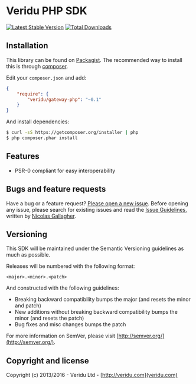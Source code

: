 Veridu PHP SDK
==============

[![Latest Stable Version](https://poser.pugx.org/veridu/gateway-php/v/stable.png)](https://packagist.org/packages/veridu/gateway-php)
[![Total Downloads](https://poser.pugx.org/veridu/gateway-php/downloads.png)](https://packagist.org/packages/veridu/gateway-php)

Installation
------------
This library can be found on [Packagist](https://packagist.org/packages/veridu/gateway-php).
The recommended way to install this is through [composer](http://getcomposer.org).

Edit your `composer.json` and add:

```json
{
    "require": {
        "veridu/gateway-php": "~0.1"
    }
}
```

And install dependencies:

```bash
$ curl -sS https://getcomposer.org/installer | php
$ php composer.phar install
```

Features
--------
 - PSR-0 compliant for easy interoperability

Bugs and feature requests
-------------------------
Have a bug or a feature request? [Please open a new issue](https://github.com/veridu/gateway-php/issues).
Before opening any issue, please search for existing issues and read the [Issue Guidelines](https://github.com/necolas/issue-guidelines), written by [Nicolas Gallagher](https://github.com/necolas/).

Versioning
----------
This SDK will be maintained under the Semantic Versioning guidelines as much as possible.

Releases will be numbered with the following format:

`<major>.<minor>.<patch>`

And constructed with the following guidelines:

* Breaking backward compatibility bumps the major (and resets the minor and patch)
* New additions without breaking backward compatibility bumps the minor (and resets the patch)
* Bug fixes and misc changes bumps the patch

For more information on SemVer, please visit [http://semver.org/](http://semver.org/).

Copyright and license
---------------------

Copyright (c) 2013/2016 - Veridu Ltd - [http://veridu.com](veridu.com)

